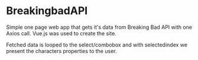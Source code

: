 # BreakingbadAPI

Simple one page web app that gets it's data from Breaking Bad API with one Axios call.
Vue.js was used to create the site.

Fetched data is looped to the select/combobox and with selectedindex we present the characters properties to the user.
